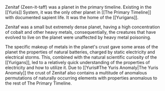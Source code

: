 Zenitaf (Zeen-it-taff) was a planet in the primary timeline. Existing in the [[Yuris]] System, it was the only other planet in [[The Primary Timeline]] with documented sapient life. It was the home of the [[Yurigans]].

Zenitaf was a small but extremely dense planet, having a high concentration of cobalt and other heavy metals, consequentially, the creatures that have evolved to live on the planet were unaffected by heavy metal poisoning.

The specific makeup of metals in the planet's crust gave some areas of the planet the properties of natural batteries, charged by static electricity and electrical storms. This, combined with the natural scientific curiosity of the [[Yurigans]], led to a relatively quick understanding of the properties of electricity and how to utilize it. Due to [[Yuris#The Yuris Anomaly|The Yuris Anomaly]] the crust of Zenitaf also contains a multitude of anomalous permutations of naturally occurring elements with properties anomalous to the rest of The Primary Timeline.
